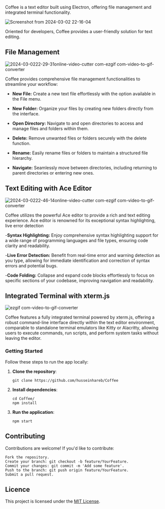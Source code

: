 Coffee is a  text editor built using Electron, offering  file management and integrated terminal functionality. 

![Screenshot from 2024-03-02 22-16-04](https://github.com/husseinhareb/Coffee/assets/88323940/bb3a65eb-9280-4785-82dd-a9f512233e5b)

Oriented for developers, Coffee provides a user-friendly solution for text editing.


## File Management
![2024-03-0222-29-31online-video-cutter com-ezgif com-video-to-gif-converter](https://github.com/husseinhareb/Coffee/assets/88323940/28814493-7df5-49d2-a054-05dcd641b881)


Coffee provides comprehensive file management functionalities to streamline your workflow:

- **New File:** Create a new text file effortlessly with the option available in the File menu.

- **New Folder:** Organize your files by creating new folders directly from the interface.

- **Open Directory:** Navigate to and open directories to access and manage files and folders within them.

- **Delete:** Remove unwanted files or folders securely with the delete function.

- **Rename:** Easily rename files or folders to maintain a structured file hierarchy.

- **Navigate:** Seamlessly move between directories, including returning to parent directories or entering new ones.

## Text Editing with Ace Editor

![2024-03-0222-46-14online-video-cutter com-ezgif com-video-to-gif-converter](https://github.com/husseinhareb/Coffee/assets/88323940/3cd9f213-827f-4a81-8ad7-641cc00822ec)


Coffee utilizes the powerful Ace editor to provide a rich and  text editing experience. Ace editor is renowned for its exceptional syntax highlighting, live error detection

-**Syntax Highlighting:** Enjoy comprehensive syntax highlighting support for a wide range of programming languages and file types, ensuring code clarity and readability.

-**Live Error Detection:** Benefit from real-time error and warning detection as you type, allowing for immediate identification and correction of syntax errors and potential bugs.

-**Code Folding:** Collapse and expand code blocks effortlessly to focus on specific sections of your codebase, improving navigation and readability.


## Integrated Terminal with xterm.js
![ezgif com-video-to-gif-converter](https://github.com/husseinhareb/Coffee/assets/88323940/c3cbab60-5b27-4ccb-a54b-a0888bcba3cd)

Coffee features a fully integrated terminal powered by xterm.js,
offering a robust command-line interface directly within the text editor environment,
comparable to standalone terminal emulators like Kitty or Alacritty,
allowing users to execute commands, run scripts, and perform system tasks without leaving the editor.



### Getting Started



Follow these steps to run the app locally:

1. **Clone the repository**:

    ```
    git clone https://github.com/husseinhareb/Coffee
    ```

2. **Install dependencies**:

    ```
    cd Coffee/
    npm install
    ```

3. **Run the application**:

    ```
    npm start
    ```

## Contributing

Contributions are welcome! If you'd like to contribute:

    Fork the repository.
    Create your branch: git checkout -b feature/YourFeature.
    Commit your changes: git commit -m 'Add some feature'.
    Push to the branch: git push origin feature/YourFeature.
    Submit a pull request.

## Licence

This project is licensed under the [MIT License]().


